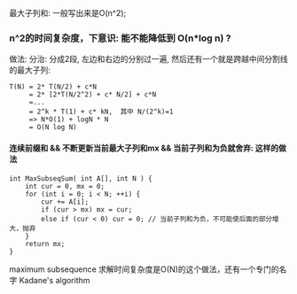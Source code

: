 最大子列和: 一般写出来是O(n^2); 

### n^2的时间复杂度，下意识: 能不能降低到 O(n*log n) ?
做法: 分治: 分成2段, 左边和右边的分别过一遍, 然后还有一个就是跨越中间分割线的最大子列:
```
T(N) = 2* T(N/2) + c*N
     = 2* [2*T(N/2^2) + c* N/2] + c*N
     =...
     = 2^k * T(1) + c* kN,  其中 N/(2^k)=1
     => N*O(1) + logN * N
     = O(N log N)
```

#### 连续前缀和 && 不断更新当前最大子列和mx && 当前子列和为负就舍弃: 这样的做法
```
int MaxSubseqSum( int A[], int N ) {
    int cur = 0, mx = 0;
    for (int i = 0; i < N; ++i) {
        cur += A[i]; 
        if (cur > mx) mx = cur;
        else if (cur < 0) cur = 0; // 当前子列和为负，不可能使后面的部分增大，抛弃
    }
    return mx;
}
```
maximum subsequence 求解时间复杂度是O(N)的这个做法，还有一个专门的名字 Kadane's algorithm
